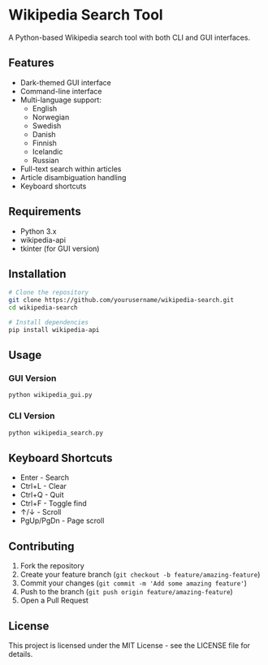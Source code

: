 # Wikipedia Search Tool

A Python-based Wikipedia search tool with both CLI and GUI interfaces.

## Features

- Dark-themed GUI interface
- Command-line interface
- Multi-language support:
  - English
  - Norwegian
  - Swedish
  - Danish
  - Finnish
  - Icelandic
  - Russian
- Full-text search within articles
- Article disambiguation handling
- Keyboard shortcuts

## Requirements

- Python 3.x
- wikipedia-api
- tkinter (for GUI version)

## Installation

```bash
# Clone the repository
git clone https://github.com/yourusername/wikipedia-search.git
cd wikipedia-search

# Install dependencies
pip install wikipedia-api
```

## Usage

### GUI Version
```bash
python wikipedia_gui.py
```

### CLI Version
```bash
python wikipedia_search.py
```

## Keyboard Shortcuts

- Enter - Search
- Ctrl+L - Clear
- Ctrl+Q - Quit
- Ctrl+F - Toggle find
- ↑/↓ - Scroll
- PgUp/PgDn - Page scroll

## Contributing

1. Fork the repository
2. Create your feature branch (`git checkout -b feature/amazing-feature`)
3. Commit your changes (`git commit -m 'Add some amazing feature'`)
4. Push to the branch (`git push origin feature/amazing-feature`)
5. Open a Pull Request

## License

This project is licensed under the MIT License - see the LICENSE file for details. 